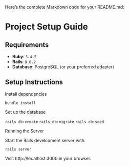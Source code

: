 Here’s the complete Markdown code for your README.md:

# Project Setup Guide

## Requirements
- **Ruby**: `3.4.5`  
- **Rails**: `8.0.2`  
- **Database**: PostgreSQL (or your preferred adapter)  

## Setup Instructions

Install dependencies

```bundle install```

Set up the database

```rails db:create```
```rails db:migrate```
```rails db:seed```

Running the Server

Start the Rails development server with:

```rails server```


Visit http://localhost:3000
 in your browser.

